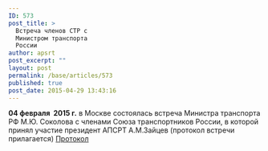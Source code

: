```yaml
---
ID: 573
post_title: >
  Встреча членов СТР с
  Министром транспорта
  России
author: apsrt
post_excerpt: ""
layout: post
permalink: /base/articles/573
published: true
post_date: 2015-04-29 13:43:16
---
```

<strong>04 февраля  2015 г.</strong> в Москве состоялась встреча Министра транспорта РФ М.Ю. Соколова с членами Союза транспортников России, в которой  принял участие президент АПСРТ А.М.Зайцев (протокол встречи прилагается)
<a href="http://www.apsrt.ru/wp-content/uploads/2015/04/Протокол-.pdf">Протокол</a>